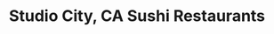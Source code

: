 ---
layout: city
title: Studio City, CA Sushi Restaurants
permalink: /california/studio-city/
stateAbbr: CA
stateName: California
cityName: Studio City

---